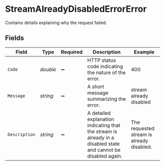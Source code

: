 # StreamAlreadyDisabledErrorError

Contains details explaining why the request failed.


## Fields

| Field                                                                                                           | Type                                                                                                            | Required                                                                                                        | Description                                                                                                     | Example                                                                                                         |
| --------------------------------------------------------------------------------------------------------------- | --------------------------------------------------------------------------------------------------------------- | --------------------------------------------------------------------------------------------------------------- | --------------------------------------------------------------------------------------------------------------- | --------------------------------------------------------------------------------------------------------------- |
| `Code`                                                                                                          | *double*                                                                                                        | :heavy_minus_sign:                                                                                              | HTTP status code indicating the nature of the error.                                                            | 400                                                                                                             |
| `Message`                                                                                                       | *string*                                                                                                        | :heavy_minus_sign:                                                                                              | A short message summarizing the error.                                                                          | stream already disabled                                                                                         |
| `Description`                                                                                                   | *string*                                                                                                        | :heavy_minus_sign:                                                                                              | A detailed explanation indicating that the stream is already in a disabled state and cannot be disabled again.<br/> | The requested stream is already disabled.                                                                       |